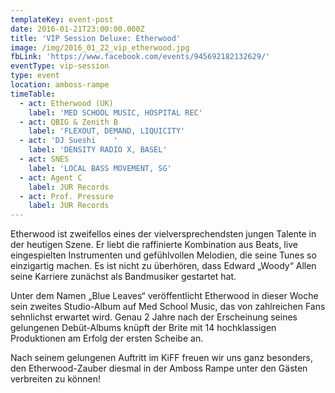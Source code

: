 ```yaml
---
templateKey: event-post
date: 2016-01-21T23:00:00.000Z
title: 'VIP Session Deluxe: Etherwood'
image: /img/2016_01_22_vip_etherwood.jpg
fbLink: 'https://www.facebook.com/events/945692182132629/'
eventType: vip-session
type: event
location: amboss-rampe
timeTable:
  - act: Etherwood (UK)
    label: 'MED SCHOOL MUSIC, HOSPITAL REC'
  - act: QBIG & Zenith B
    label: 'FLEXOUT, DEMAND, LIQUICITY'
  - act: 'DJ Sueshi    '
    label: 'DENSITY RADIO X, BASEL'
  - act: SNES
    label: 'LOCAL BASS MOVEMENT, SG'
  - act: Agent C
    label: JUR Records
  - act: Prof. Pressure
    label: JUR Records
---
```


Etherwood ist zweifellos eines der vielversprechendsten jungen Talente in der heutigen Szene. Er liebt die raffinierte Kombination aus Beats, live eingespielten Instrumenten und gefühlvollen Melodien, die seine Tunes so einzigartig machen. Es ist nicht zu überhören, dass Edward „Woody“ Allen seine Karriere zunächst als Bandmusiker gestartet hat.

Unter dem Namen „Blue Leaves“ veröffentlicht Etherwood in dieser Woche sein zweites Studio-Album auf Med School Music, das von zahlreichen Fans sehnlichst erwartet wird. Genau 2 Jahre nach der Erscheinung seines gelungenen Debüt-Albums knüpft der Brite mit 14 hochklassigen Produktionen am Erfolg der ersten Scheibe an.

Nach seinem gelungenen Auftritt im KiFF freuen wir uns ganz besonders, den Etherwood-Zauber diesmal in der Amboss Rampe unter den Gästen verbreiten zu können!
